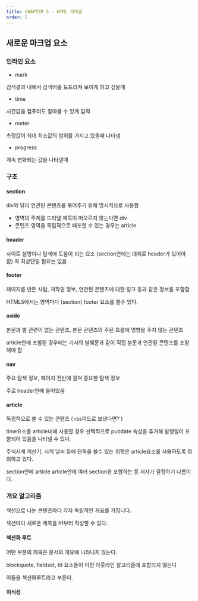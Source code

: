 ```yaml
---
title: CHAPTER 5 - HTML 의미론  
order: 5 
---
```


## 새로운 마크업 요소 

### 인라인 요소 

- mark

검색결과 내애서 검색어를 도드라져 보이게 하고 싶을때

- time

시간값을 컴퓨터도 알아볼 수 있게 입력 

- meter

측정값이 최대 최소값의 범위를 가지고 있을때 나타냄

- progress

계속 변화되는 값을 나타낼때 

### 구조 

#### section 

div와 달리 연관된 콘텐츠를 묶어주기 위해 명시적으로 사용함 
- 영역의 주제를 드러낼 제목이 떠오르지 않는다면 div
- 콘텐츠 영역을 독립적으로 배포할 수 있는 경우는 article

#### header

사이트 설명이나 탐색에 도움이 되는 요소 
(section안에는 대체로 header가 있어야 함)
꼭 최상단일 필요는 없음

#### footer

페이지를 만든 사람, 저작권 정보, 연관된 콘텐츠에 대한 링크 등과 같은
정보를 포함함

HTML5에서는 영역마다 (section) footer 요소를 쓸수 있다. 

#### aside

본문과 별 관련이 없는 콘텐츠, 본문 콘텐츠의 주된 흐름에 영향을 주지 않는 콘텐츠

article안에 포함된 경우에는 기사의 발췌문과 같이 직접 본문과 연관된 콘텐츠를 포함해야 함

#### nav

주요 탐색 정보, 페이지 전반에 걸쳐 중요한 탐색 정보 

주로 header안에 들어있음

#### article 
 
독립적으로 쓸 수 있는 콘텐츠 ( rss피드로 보낸다면? )

time요소를 article내에 사용할 경우 선택적으로 pubdate 속성을 추가해 발행일이 포함되어 있음을
나타낼 수 있다. 

주식시세 계산기, 시계 날씨 등에 단독을 쓸수 있는 위젯은
article요소를 사용하도록 정의하고 있다. 

section안에 article article안에 여러 section을 포함하는 등
저자가 결정하기 나름이다. 


### 개요 알고리즘

섹션으로 나눈 콘텐츠마다 각자 독립적인 개요를 가집니다. 

섹션마다 새로운 제목을 h1부터 작성할 수 있다. 

#### 섹션화 루트 

어떤 부분의 제목은 문서의 개요에 나타나지 않는다. 

blockquote, fieldset, td 요소들이 이런 아웃라인 알고리즘에 포함되지 않는다

이들을 섹션화루트라고 부른다.

#### 이식성 

<style scoped> scoped 속성을 이용하면, 그 style요소를 포함하는 
영역의 콘텐츠에만 해당 스타일이 적용된다. 






